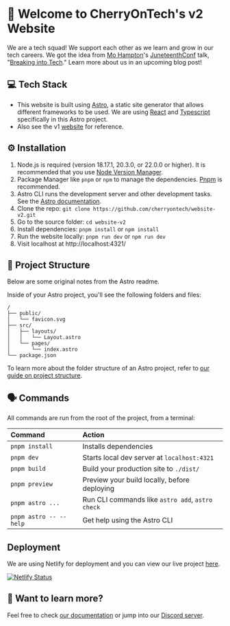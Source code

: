 # 🍒 Welcome to CherryOnTech's v2 Website

We are a tech squad! We support each other as we learn and grow in our tech careers. We got the idea from [Mo Hampton](https://twitter.com/MoxieHampton)'s [JuneteenthConf](https://www.juneteenthconf.com/) talk, "[Breaking into Tech](https://www.youtube.com/watch?v=2N5fI5j-IIs)." Learn more about us in an upcoming blog post!

## 💻 Tech Stack

- This website is built using [Astro](https://astro.build/), a static site generator that allows different frameworks to be used. We are using [React](https://react.dev/) and [Typescript](https://www.typescriptlang.org/) specifically in this Astro project.
- Also see the v1 [website](https://github.com/cherryontech/website) for reference.

## ⚙️ Installation

1. Node.js is required (version 18.17.1, 20.3.0, or 22.0.0 or higher). It is recommended that you use [Node Version Manager](https://github.com/nvm-sh/nvm).
2. Package Manager like `pnpm` or `npm` to manage the dependencies. [Pnpm](https://pnpm.io/installation) is recommended.
3. Astro CLI runs the development server and other development tasks. See the [Astro documentation](https://docs.astro.build/en/install-and-setup/).
4. Clone the repo: `git clone https://github.com/cherryontech/website-v2.git`
5. Go to the source folder: `cd website-v2`
6. Install dependencies: `pnpm install` or `npm install`
7. Run the website locally: `pnpm run dev` or `npm run dev`
8. Visit localhost at http://localhost:4321/

## 🚀 Project Structure

Below are some original notes from the Astro readme.

Inside of your Astro project, you'll see the following folders and files:

```text
/
├── public/
│   └── favicon.svg
├── src/
│   ├── layouts/
│   │   └── Layout.astro
│   └── pages/
│       └── index.astro
└── package.json
```

To learn more about the folder structure of an Astro project, refer to [our guide on project structure](https://docs.astro.build/en/basics/project-structure/).

## 🗣️ Commands

All commands are run from the root of the project, from a terminal:

| Command                | Action                                           |
| :--------------------- | :----------------------------------------------- |
| `pnpm install`         | Installs dependencies                            |
| `pnpm dev`             | Starts local dev server at `localhost:4321`      |
| `pnpm build`           | Build your production site to `./dist/`          |
| `pnpm preview`         | Preview your build locally, before deploying     |
| `pnpm astro ...`       | Run CLI commands like `astro add`, `astro check` |
| `pnpm astro -- --help` | Get help using the Astro CLI                     |

## Deployment

We are using Netlify for deployment and you can view our live project [here](https://cotwebsitev2.netlify.app/).

[![Netlify Status](https://api.netlify.com/api/v1/badges/38a539a0-803b-420d-ac59-1781c28e75e6/deploy-status)](https://app.netlify.com/projects/cotwebsitev2/deploys)

## 👀 Want to learn more?

Feel free to check [our documentation](https://docs.astro.build) or jump into our [Discord server](https://astro.build/chat).
